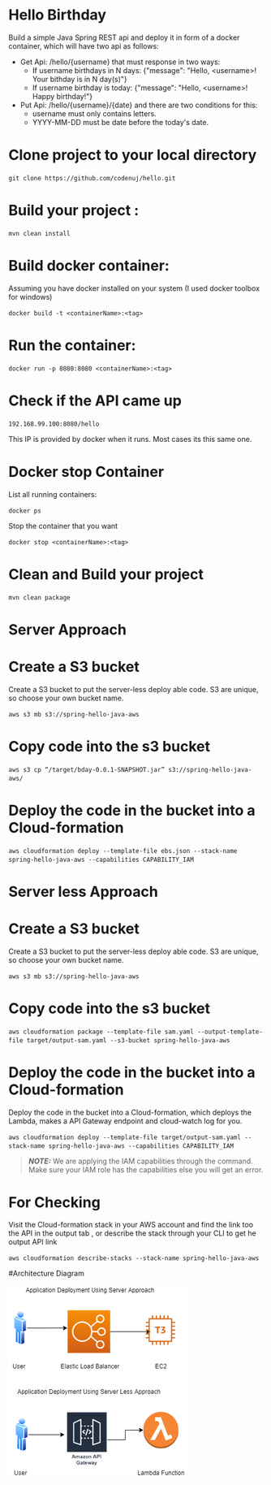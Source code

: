 # Hello Birthday

Build a simple Java Spring REST api and deploy it in form of a docker container, which will have two api as follows:
* Get Api: /hello/\{username} that must response in two ways:
    * If username birthdays in N days:
      {"message": "Hello, \<username>! Your bithday is in N day(s)"}
    * If username birthday is today:
      {"message": "Hello, \<username>! Happy birthday!"}
* Put Api: /hello/{username}/{date} and there are two conditions for this:
    * username must only contains letters.
    * YYYY-MM-DD must be date before the today's date.

# Clone project to your local directory

`git clone https://github.com/codenuj/hello.git `

# Build your project :  

`mvn clean install`

# Build docker container:  

Assuming you have docker installed on your system (I used docker toolbox for windows)  

`docker build -t <containerName>:<tag>`

# Run the container:  

`docker run -p 8080:8080 <containerName>:<tag>`

# Check if the API came up

`192.168.99.100:8080/hello`   

This IP is provided by docker when it runs. Most cases its this same one.  

# Docker stop Container

List all running containers:
  
`docker ps`  

Stop the container that you want
  
`docker stop <containerName>:<tag>` 

# Clean and Build your project

`mvn clean package`

# Server Approach

# Create a S3 bucket 

Create a S3 bucket to put the server-less deploy able code. S3 are unique, so choose your own bucket name. 

`aws s3 mb s3://spring-hello-java-aws`

# Copy code into the s3 bucket

`aws s3 cp “/target/bday-0.0.1-SNAPSHOT.jar” s3://spring-hello-java-aws/`

# Deploy the code in the bucket into a Cloud-formation

`aws cloudformation deploy --template-file ebs.json --stack-name spring-hello-java-aws --capabilities CAPABILITY_IAM`

# Server less Approach

# Create a S3 bucket 

Create a S3 bucket to put the server-less deploy able code. S3 are unique, so choose your own bucket name. 

`aws s3 mb s3://spring-hello-java-aws`

# Copy code into the s3 bucket

`aws cloudformation package --template-file sam.yaml --output-template-file target/output-sam.yaml --s3-bucket spring-hello-java-aws`

# Deploy the code in the bucket into a Cloud-formation

Deploy the code in the bucket into a Cloud-formation, which deploys the Lambda, makes a API Gateway endpoint and cloud-watch log for you.

`aws cloudformation deploy --template-file target/output-sam.yaml --stack-name spring-hello-java-aws --capabilities CAPABILITY_IAM`

> **_NOTE:_**  We are applying the IAM capabilities through the command. Make sure your IAM role has the capabilities else you will get an error.

# For Checking 

Visit the Cloud-formation stack in your AWS account and find the link too the API in the output tab , or describe the stack through your CLI to get he output API link

`aws cloudformation describe-stacks --stack-name spring-hello-java-aws`

#Architecture Diagram

![Architecture Diagram](src\main\resources\architecture_diagram.png?raw=true "Architecture Diagram")